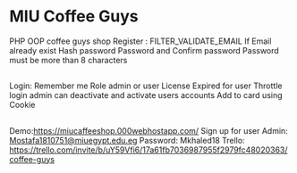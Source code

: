 # MIU Coffee Guys

PHP OOP coffee guys shop 
Register :
FILTER_VALIDATE_EMAIL
If Email already exist
Hash password 
Password and Confirm password 
Password must be more than 8 characters
##
Login:
Remember me 
Role admin or user
License Expired for user
Throttle login
admin can deactivate and activate users accounts
Add to card using Cookie
##
Demo:https://miucaffeeshop.000webhostapp.com/
Sign up for user
Admin: Mostafa1810751@miuegypt.edu.eg 
Password: Mkhaled18
Trello: https://trello.com/invite/b/uY59Vfi6/17a61fb7036987955f2979fc48020363/coffee-guys
